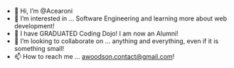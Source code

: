 - 👋 Hi, I’m @Acearoni
- 👀 I’m interested in ... Software Engineering and learning more about web development!
- 🌱 I have GRADUATED Coding Dojo! I am now an Alumni!
- 💞️ I’m looking to collaborate on ... anything and everything, even if it is something small!
- 📫 How to reach me ... awoodson.contact@gmail.com!

<!---
Acearoni/Acearoni is a ✨ special ✨ repository because its `README.md` (this file) appears on your GitHub profile.
You can click the Preview link to take a look at your changes.
--->
